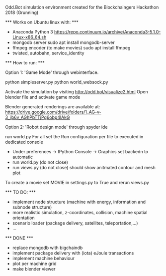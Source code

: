Odd.Bot simulation environment created for the Blockchaingers Hackathon 2018 (Grunning)

*** Works on Ubuntu linux with: ***

- Anaconda Python 3
https://repo.continuum.io/archive/Anaconda3-5.1.0-Linux-x86_64.sh
- mongodb server
sudo apt install mongodb-server 
- ffmpeg encoder (to make movies)
sudo apt install ffmpeg
- twisted, autobahn, service_identity

*** How to run: ***

Option 1: 'Game Mode' through webinterface. 

python simpleserver.py
python world_websock.py

Activate the simulation by visiting http://odd.bot/visualize2.html
Open blender file and activate game mode

Blender generated renderings are available at:
https://drive.google.com/drive/folders/1_AG-v-3_jb6v_AGhPbTTjPg6obp4lAkG

Option 2: 'Robot design mode' through spyder ide

run world.py
For all set the Run configuration per file to executed in dedicated console
- Under preferences -> IPython Console -> Graphics 
set backedn to automatic
- run world.py (do not close)
- run views.py (do not close) should show anitmated contour and mesh plot

To create a movie set MOVIE in settings.py to True and rerun views.py


*** TO DO: ***

- implement node structure (machine with energy, information and subnode structure)
- more realistic simulation, z-coordinates, collision, machine spatial orientation
- scenario loader (package delivery, satellites, teleportation,...)
- ...

*** DONE ***

- replace mongodb with bigchaindb
- implement package delivery with (iota) eJoule transactions
- implement machine behaviour
- plot per machine grid
- make blender viewer

